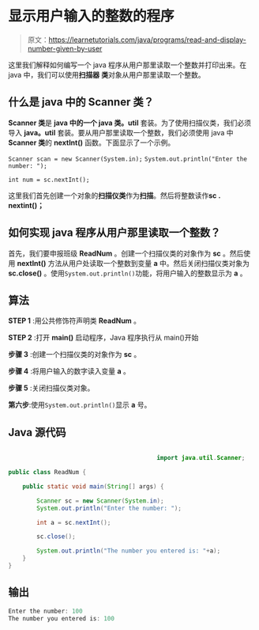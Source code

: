 # 显示用户输入的整数的程序

> 原文：<https://learnetutorials.com/java/programs/read-and-display-number-given-by-user>

这里我们解释如何编写一个 java 程序从用户那里读取一个整数并打印出来。在 java 中，我们可以使用**扫描器** **类**对象从用户那里读取一个整数。

## 什么是 java 中的 Scanner 类？

**Scanner 类**是 **java 中的一个 java 类。util** 套装。为了使用扫描仪类，我们必须导入 **java。util** 套装。要从用户那里读取一个整数，我们必须使用 java 中 **Scanner 类**的 **nextInt()** 函数。下面显示了一个示例。

`Scanner scan = new Scanner(System.in);`
`System.out.println("Enter the number: ");`

`int num = sc.nextInt();`

这里我们首先创建一个对象的**扫描仪类**作为**扫描**。然后将整数读作**sc . nextint()；**

## 如何实现 java 程序从用户那里读取一个整数？

首先，我们要申报班级 **ReadNum** 。创建一个扫描仪类的对象作为 **sc** 。然后使用 **nextInt()** 方法从用户处读取一个整数到变量 **a** 中。然后关闭扫描仪类对象为 **sc.close()** 。使用`System.out.println()`功能，将用户输入的整数显示为 **a** 。

## 算法

**STEP 1** :用公共修饰符声明类 **ReadNum** 。

**STEP 2** :打开 **main()** 启动程序，Java 程序执行从 main()开始

**步骤 3** :创建一个扫描仪类的对象作为 **sc** 。

**步骤 4** :将用户输入的数字读入变量 **a** 。

**步骤 5** :关闭扫描仪类对象。

**第六步**:使用`System.out.println()`显示 **a** 号。

## Java 源代码

```java

                                          import java.util.Scanner;

public class ReadNum {

    public static void main(String[] args) {

        Scanner sc = new Scanner(System.in);
        System.out.println("Enter the number: ");

        int a = sc.nextInt();

        sc.close();

        System.out.println("The number you entered is: "+a);
    }
}

```

## 输出

```java
Enter the number: 100
The number you entered is: 100
```
